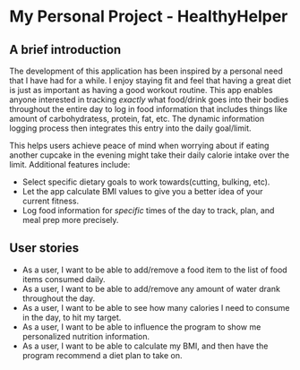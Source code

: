 # My Personal Project - HealthyHelper

## A brief introduction

The development of this application has been inspired by a personal need that I have had for a while. 
I enjoy staying fit and feel that having a great diet is just as important as having a good workout routine. This app enables anyone 
interested in tracking *exactly* what food/drink 
goes into their bodies throughout the entire day to log in food information that includes things like amount of carbohydratess, protein, fat, etc. 
The dynamic information logging process then integrates this entry into the daily goal/limit. 

This helps users achieve peace of mind when worrying about if eating another 
cupcake in the evening might take their daily calorie intake over the limit. 
Additional features include:
-  Select specific dietary goals to work towards(cutting, bulking, etc).
- Let the app calculate BMI values to give you a better idea of your current fitness.
- Log food information for *specific* times of the day to track, plan, and meal prep more precisely. 

## User stories
- As a user, I want to be able to add/remove a food item to the list of 
food items consumed daily.
- As a user, I want to be able to add/remove any amount of water drank 
throughout the day.
- As a user, I want to be able to see how many calories I need to consume 
in the day, to hit my target.
- As a user, I want to be able to influence the program to show me 
personalized nutrition information.
- As a user, I want to be able to calculate my BMI, and 
then have the program recommend a diet plan to take on.


